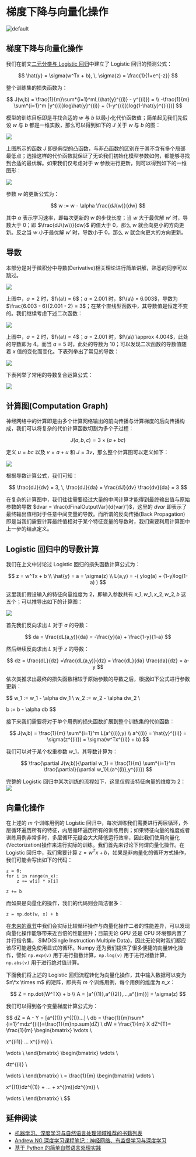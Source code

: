 # 梯度下降与向量化操作

![default](https://user-images.githubusercontent.com/5803001/44629091-c0c56180-a97c-11e8-8aff-52d51a8aec1f.jpg)

## 梯度下降与向量化操作

我们在前文[二元分类与 Logistic 回归](https://zhuanlan.zhihu.com/p/28530027)中建立了 Logistic 回归的预测公式：

$$
\hat{y} = \sigma(w^Tx + b), \, \sigma(z) = \frac{1}{1+e^{-z}}
$$

整个训练集的损失函数为：

$$
J(w,b) =
\frac{1}{m}\sum*{i=1}^mL(\hat{y}^{(i)} - y^{(i)}) = \\
-\frac{1}{m} \sum*{i=1}^m [y^{(i)}log\hat{y}^{(i)} + (1-y^{(i)})log(1-\hat{y}^{(i)})]
$$

模型的训练目标即是寻找合适的 $w$ 与 $b$ 以最小化代价函数值；简单起见我们先假设 $w$ 与 $b$ 都是一维实数，那么可以得到如下的 $J$ 关于 $w$ 与 $b$ 的图：

![](https://coding.net/u/hoteam/p/Cache/git/raw/master/2017/8/2/WXISADA.png)

上图所示的函数 $J$ 即是典型的凸函数，与非凸函数的区别在于其不含有多个局部最低点；选择这样的代价函数就保证了无论我们初始化模型参数如何，都能够寻找到合适的最优解。如果我们仅考虑对于 $w$ 参数进行更新，则可以得到如下的一维图形：

![](https://coding.net/u/hoteam/p/Cache/git/raw/master/2017/8/2/WX20170815-155039.png)

参数 $w$ 的更新公式为：

$$
w := w - \alpha \frac{dJ(w)}{dw}
$$

其中 $\alpha$ 表示学习速率，即每次更新的 $w$ 的步伐长度；当 $w$ 大于最优解 $w'$ 时，导数大于 0；即 $\frac{dJ\(w\)}{dw}$ 的值大于 0，那么 $w$ 就会向更小的方向更新。反之当 $w$ 小于最优解 $w'$ 时，导数小于 0，那么 $w$ 就会向更大的方向更新。

## 导数

本部分是对于微积分中导数\(Derivative\)相关理论进行简单讲解，熟悉的同学可以跳过。

![](https://coding.net/u/hoteam/p/Cache/git/raw/master/2017/8/2/WX20170815-165158.png)

上图中，$a = 2$ 时，$f\(a\) = 6$；$a = 2.001$ 时，$f\(a\) = 6.003$，导数为 $\frac{6.003 - 6}{2.001 - 2} = 3$；在某个直线型函数中，其导数值是恒定不变的。我们继续考虑下述二次函数：

![](https://coding.net/u/hoteam/p/Cache/git/raw/master/2017/8/2/WX20170815-165210.png)

上图中，$a = 2$ 时，$f\(a\) = 4$；$a = 2.001$ 时，$f\(a\) \approx 4.004$，此处的导数即为 4。而当 $a = 5$ 时，此处的导数为 10；可以发现二次函数的导数值随着 $x$ 值的变化而变化。下表列举出了常见的导数：

![](http://durofy.com/wp-content/uploads/2012/10/basic_derivatives.jpg)

下表列举了常用的导数复合运算公式：

![](https://coding.net/u/hoteam/p/Cache/git/raw/master/2017/8/2/WX20170815-164946.png)

## 计算图\(Computation Graph\)

神经网络中的计算即是由多个计算网络输出的前向传播与计算梯度的后向传播构成，我们可以将复杂的代价计算函数切割为多个子过程：

$$
J(a, b, c) = 3 \times (a + bc)
$$

定义 $u = bc$ 以及 $v = a + u$ 和 $J = 3v$，那么整个计算图可以定义如下：

![](https://coding.net/u/hoteam/p/Cache/git/raw/master/2017/8/2/WX20170815-172933.png)

根据导数计算公式，我们可知：

$$
\frac{dJ}{dv} = 3, \,
\frac{dJ}{da} = \frac{dJ}{dv}  \frac{dv}{da} = 3
$$

在复杂的计算图中，我们往往需要经过大量的中间计算才能得到最终输出值与原始参数的导数 $dvar = \frac{dFinalOutputVar}{d{var}'}$，这里的 $dvar$ 即表示了最终输出值相对于任意中间变量的导数。而所谓的反向传播\(Back Propagation\)即是当我们需要计算最终值相对于某个特征变量的导数时，我们需要利用计算图中上一步的结点定义。

## Logistic 回归中的导数计算

我们在上文中讨论过 Logistic 回归的损失函数计算公式为：

$$
z = w^Tx + b \\
\hat{y} = a = \sigma(z) \\
L(a,y) = -( ylog(a) + (1-y)log(1-a) )
$$

这里我们假设输入的特征向量维度为 2，即输入参数共有 $x\_1, w\_1, x\_2, w\_2, b$ 这五个；可以推导出如下的计算图：

![](https://coding.net/u/hoteam/p/Cache/git/raw/master/2017/8/2/WX20170816-122224.png)

首先我们反向求出 $L$ 对于 $a$ 的导数：

$$
da = \frac{dL(a,y)}{da} = -\frac{y}{a} + \frac{1-y}{1-a}
$$

然后继续反向求出 $L$ 对于 $z$ 的导数：

$$
dz = \frac{dL}{dz}
=\frac{dL(a,y)}{dz}
= \frac{dL}{da} \frac{da}{dz}
= a-y
$$

依次类推求出最终的损失函数相较于原始参数的导数之后，根据如下公式进行参数更新：

$$
w_1 := w_1 - \alpha dw_1 \\
w_2 := w_2 - \alpha dw_2 \\

b := b - \alpha db
$$

接下来我们需要将对于单个用例的损失函数扩展到整个训练集的代价函数：

$$
J(w,b) = \frac{1}{m} \sum*{i=1}^m L(a^{(i)},y)  \\
a^{(i)} = \hat{y}^{(i)} = \sigma(z^{(i)}) = \sigma(w^Tx^{(i)} + b)
$$

我们可以对于某个权重参数 $w\_1$，其导数计算为：

$$
\frac{\partial J(w,b)}{\partial w_1} = \frac{1}{m} \sum*{i=1}^m \frac{\partial}{\partial w_1}L(a^{(i)},y^{(i)})
$$

完整的 Logistic 回归中某次训练的流程如下，这里仅假设特征向量的维度为 2： ![](https://coding.net/u/hoteam/p/Cache/git/raw/master/2017/8/2/WX20170816-151554.png)

## 向量化操作

在上述的 $m$ 个训练用例的 Logistic 回归中，每次训练我们需要进行两层循环，外层循环遍历所有的特征，内层循环遍历所有的训练用例；如果特征向量的维度或者训练用例非常多时，多层循环无疑会大大降低运行效率，因此我们使用向量化\(Vectorization\)操作来进行实际的训练。我们首先来讨论下何谓向量化操作。在 Logistic 回归中，我们需要计算 $z = w^Tx + b$，如果是非向量化的循环方式操作，我们可能会写出如下的代码：

```text
z = 0;
for i in range(n_x):
    z += w[i] * x[i]

z += b
```

而如果是向量化的操作，我们的代码则会简洁很多：

```text
z = np.dot(w, x) + b
```

在[未来的章节](https://parg.co/bjz)中我们会实际比较循环操作与向量化操作二者的性能差异，可以发现向量化操作能够带来近百倍的性能提升；目前无论 GPU 还是 CPU 环境都内置了并行指令集， SIMD\(Single Instruction Multiple Data\)，因此无论何时我们都应该尽可能避免使用显式的循环。Numpy 还为我们提供了很多便捷的向量转化操作，譬如 `np.exp(v)` 用于进行指数计算，`np.log(v)` 用于进行对数计算，`np.abs(v)` 用于进行绝对值计算。

下面我们将上述的 Logistic 回归流程转化为向量化操作，其中输入数据可以变为 $n\*x \times m$ 的矩阵，即共有 $m$ 个训练用例，每个用例的维度为 $n\_x$：

$$
Z = np.dot(W^TX) + b \\
A = [a^{(1)},a^{(2)},...,a^{(m)}] = \sigma(z)
$$

我们可以得到各个变量梯度计算公式为：

$$
dZ = A - Y = [a^{(1)} y^{(1)}...] \\
db = \frac{1}{m}\sum*{i=1}^mdz^{(i)}=\frac{1}{m}np.sum(dZ) \\
dW = \frac{1}{m} X dZ^{T}=
\frac{1}{m}
\begin{bmatrix}
\vdots \\

x^{(i1)} ... x^{(im)} \\

\vdots \\
\end{bmatrix}
\begin{bmatrix}
\vdots \\

dz^{(i)} \\

\vdots \\
\end{bmatrix} \\
= \frac{1}{m}
\begin{bmatrix}
\vdots \\

x^{(1)}dz^{(1)} + ... + x^{(m)}dz^{(m)} \\

\vdots \\
\end{bmatrix} \\
$$

## 延伸阅读

* [机器学习、深度学习与自然语言处理领域推荐的书籍列表](https://zhuanlan.zhihu.com/p/25612011)
* [Andrew NG 深度学习课程笔记：神经网络、有监督学习与深度学习](https://zhuanlan.zhihu.com/p/28488349)
* [基于 Python 的简单自然语言处理实践](https://zhuanlan.zhihu.com/p/26249110)

